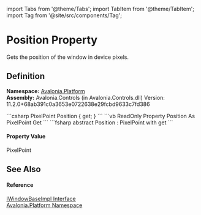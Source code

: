 import Tabs from '@theme/Tabs'; 
import TabItem from '@theme/TabItem'; 
import Tag from '@site/src/components/Tag'; 

# Position Property


Gets the position of the window in device pixels.



## Definition
**Namespace:** <a href="N_Avalonia_Platform">Avalonia.Platform</a>  
**Assembly:** Avalonia.Controls (in Avalonia.Controls.dll) Version: 11.2.0+68ab391c0a3653e0722638e29fcbd9633c7fd386

<Tabs groupId="api-code-preview">
<TabItem value="csharp" label="C#">
```csharp
PixelPoint Position { get; }
```
</TabItem>
<TabItem value="vb" label="VB">
```vb
ReadOnly Property Position As PixelPoint
	Get
```
</TabItem>
<TabItem value="fsharp" label="F#">
```fsharp
abstract Position : PixelPoint with get
```
</TabItem>
</Tabs>



#### Property Value
PixelPoint

## See Also


#### Reference
<a href="T_Avalonia_Platform_IWindowBaseImpl">IWindowBaseImpl Interface</a>  
<a href="N_Avalonia_Platform">Avalonia.Platform Namespace</a>  
